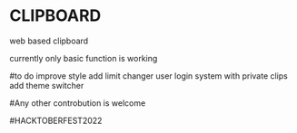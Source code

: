 # CLIPBOARD
 web based clipboard

currently only basic function is working

#to do
improve style
add limit changer
user login system with private clips
add theme switcher

#Any other controbution is welcome

#HACKTOBERFEST2022
